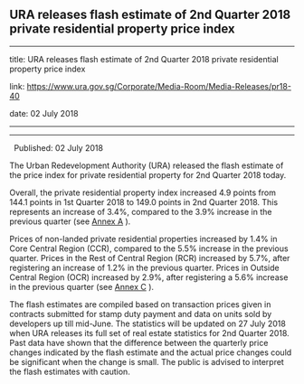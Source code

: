 ## URA releases flash estimate of 2nd Quarter 2018 private residential property price index
---
title: URA releases flash estimate of 2nd Quarter 2018 private residential property price index

link: https://www.ura.gov.sg/Corporate/Media-Room/Media-Releases/pr18-40

date: 02 July 2018

---

----------------------------------------------------------------------------------------

  Published: 02 July 2018

The Urban Redevelopment Authority (URA) released the flash estimate of the price index for private residential property for 2nd Quarter 2018 today.  
  
Overall, the private residential property index increased 4.9 points from 144.1 points in 1st Quarter 2018 to 149.0 points in 2nd Quarter 2018. This represents an increase of 3.4%, compared to the 3.9% increase in the previous quarter (see [Annex A](https://www.ura.gov.sg/-/media/Corporate/Media-Room/2018/Jul/pr18-40a.pdf) ).   
  
Prices of non-landed private residential properties increased by 1.4% in Core Central Region (CCR), compared to the 5.5% increase in the previous quarter. Prices in the Rest of Central Region (RCR) increased by 5.7%, after registering an increase of 1.2% in the previous quarter. Prices in Outside Central Region (OCR) increased by 2.9%, after registering a 5.6% increase in the previous quarter (see [Annex C](https://www.ura.gov.sg/-/media/Corporate/Media-Room/2018/Jul/pr18-40c.pdf) ).   
  
The flash estimates are compiled based on transaction prices given in contracts submitted for stamp duty payment and data on units sold by developers up till mid-June. The statistics will be updated on 27 July 2018 when URA releases its full set of real estate statistics for 2nd Quarter 2018. Past data have shown that the difference between the quarterly price changes indicated by the flash estimate and the actual price changes could be significant when the change is small. The public is advised to interpret the flash estimates with caution.